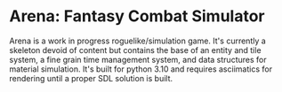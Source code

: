 # Arena: Fantasy Combat Simulator
Arena is a work in progress roguelike/simulation game. It's currently a skeleton devoid of content but contains the base of an entity and tile system, a fine grain time management system, and data structures for material simulation. It's built for python 3.10 and requires asciimatics for rendering until a proper SDL solution is built.